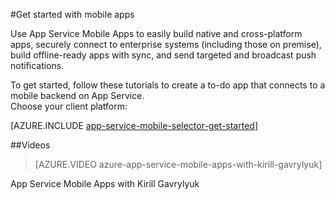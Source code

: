 <properties
	pageTitle="Get Started with Azure App Service Mobile Apps | Microsoft Azure"
	description="Follow this tutorial to get started with using Azure mobile app backends for iOS, Android, Windows, and Xamarin"
	services="app-service\mobile"
	documentationCenter="ios"
	authors="davidwrede"
	editor=""/>

<tags
	ms.service="app-service-mobile"
	ms.workload="na"
	ms.tgt_pltfrm="na"
	ms.devlang="multiple"
	ms.topic="hero-article"
	ms.date="10/13/2015"
	ms.author="drwede"/>

#Get started with mobile apps

Use App Service Mobile Apps to easily build native and cross-platform apps, securely connect to enterprise systems (including those on premise), build offline-ready apps with sync, and send targeted and broadcast push notifications.

To get started, follow these tutorials to create a to-do app that connects to a mobile backend on App Service.  
Choose your client platform:

[AZURE.INCLUDE [app-service-mobile-selector-get-started](../../includes/app-service-mobile-selector-get-started.md)]

##Videos

>[AZURE.VIDEO azure-app-service-mobile-apps-with-kirill-gavrylyuk]

App Service Mobile Apps with Kirill Gavrylyuk